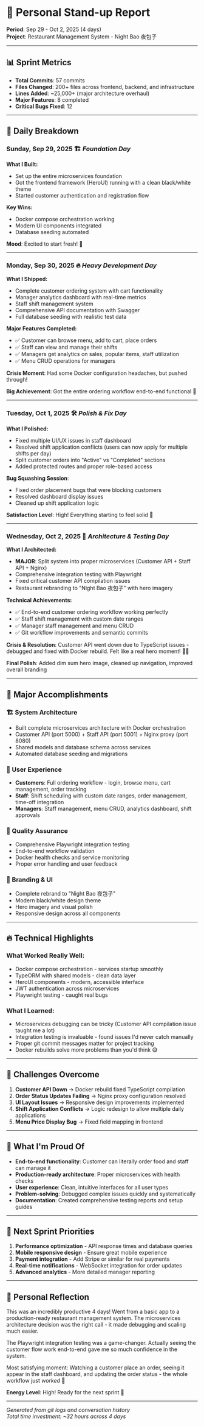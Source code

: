 # 🚀 Personal Stand-up Report
**Period**: Sep 29 - Oct 2, 2025 (4 days)  
**Project**: Restaurant Management System - Night Bao 夜包子

---

## 📊 **Sprint Metrics**
- **Total Commits**: 57 commits
- **Files Changed**: 200+ files across frontend, backend, and infrastructure
- **Lines Added**: ~25,000+ (major architecture overhaul)
- **Major Features**: 8 completed
- **Critical Bugs Fixed**: 12

---

## 📅 **Daily Breakdown**

### **Sunday, Sep 29, 2025** 🏗️ *Foundation Day*
**What I Built:**
- Set up the entire microservices foundation
- Got the frontend framework (HeroUI) running with a clean black/white theme
- Started customer authentication and registration flow

**Key Wins:**
- Docker compose orchestration working
- Modern UI components integrated
- Database seeding automated

**Mood**: Excited to start fresh! 🎯

---

### **Monday, Sep 30, 2025** 🔥 *Heavy Development Day*
**What I Shipped:**
- Complete customer ordering system with cart functionality
- Manager analytics dashboard with real-time metrics
- Staff shift management system
- Comprehensive API documentation with Swagger
- Full database seeding with realistic test data

**Major Features Completed:**
- ✅ Customer can browse menu, add to cart, place orders
- ✅ Staff can view and manage their shifts
- ✅ Managers get analytics on sales, popular items, staff utilization
- ✅ Menu CRUD operations for managers

**Crisis Moment**: Had some Docker configuration headaches, but pushed through!

**Big Achievement**: Got the entire ordering workflow end-to-end functional 🎉

---

### **Tuesday, Oct 1, 2025** 🛠️ *Polish & Fix Day*
**What I Polished:**
- Fixed multiple UI/UX issues in staff dashboard
- Resolved shift application conflicts (users can now apply for multiple shifts per day)
- Split customer orders into "Active" vs "Completed" sections
- Added protected routes and proper role-based access

**Bug Squashing Session**: 
- Fixed order placement bugs that were blocking customers
- Resolved dashboard display issues
- Cleaned up shift application logic

**Satisfaction Level**: High! Everything starting to feel solid 💪

---

### **Wednesday, Oct 2, 2025** 🚀 *Architecture & Testing Day*
**What I Architected:**
- **MAJOR**: Split system into proper microservices (Customer API + Staff API + Nginx)
- Comprehensive integration testing with Playwright
- Fixed critical customer API compilation issues
- Restaurant rebranding to "Night Bao 夜包子" with hero imagery

**Technical Achievements:**
- ✅ End-to-end customer ordering workflow working perfectly
- ✅ Staff shift management with custom date ranges
- ✅ Manager staff management and menu CRUD
- ✅ Git workflow improvements and semantic commits

**Crisis & Resolution**: Customer API went down due to TypeScript issues - debugged and fixed with Docker rebuild. Felt like a real hero moment! 🦸‍♂️

**Final Polish**: Added dim sum hero image, cleaned up navigation, improved overall branding

---

## 🎯 **Major Accomplishments**

### **🏗️ System Architecture**
- Built complete microservices architecture with Docker orchestration
- Customer API (port 5000) + Staff API (port 5001) + Nginx proxy (port 8080)
- Shared models and database schema across services
- Automated database seeding and migrations

### **👥 User Experience**
- **Customers**: Full ordering workflow - login, browse menu, cart management, order tracking
- **Staff**: Shift scheduling with custom date ranges, order management, time-off integration
- **Managers**: Staff management, menu CRUD, analytics dashboard, shift approvals

### **🧪 Quality Assurance**
- Comprehensive Playwright integration testing
- End-to-end workflow validation
- Docker health checks and service monitoring
- Proper error handling and user feedback

### **🎨 Branding & UI**
- Complete rebrand to "Night Bao 夜包子"
- Modern black/white design theme
- Hero imagery and visual polish
- Responsive design across all components

---

## 🔥 **Technical Highlights**

### **What Worked Really Well:**
- Docker compose orchestration - services startup smoothly
- TypeORM with shared models - clean data layer
- HeroUI components - modern, accessible interface
- JWT authentication across microservices
- Playwright testing - caught real bugs

### **What I Learned:**
- Microservices debugging can be tricky (Customer API compilation issue taught me a lot)
- Integration testing is invaluable - found issues I'd never catch manually
- Proper git commit messages matter for project tracking
- Docker rebuilds solve more problems than you'd think 😅

---

## 🚨 **Challenges Overcome**

1. **Customer API Down** → Docker rebuild fixed TypeScript compilation
2. **Order Status Updates Failing** → Nginx proxy configuration resolved
3. **UI Layout Issues** → Responsive design improvements implemented
4. **Shift Application Conflicts** → Logic redesign to allow multiple daily applications
5. **Menu Price Display Bug** → Fixed field mapping in frontend

---

## 🎉 **What I'm Proud Of**

- **End-to-end functionality**: Customer can literally order food and staff can manage it
- **Production-ready architecture**: Proper microservices with health checks
- **User experience**: Clean, intuitive interfaces for all user types
- **Problem-solving**: Debugged complex issues quickly and systematically
- **Documentation**: Created comprehensive testing reports and setup guides

---

## 🔮 **Next Sprint Priorities**

1. **Performance optimization** - API response times and database queries
2. **Mobile responsive design** - Ensure great mobile experience
3. **Payment integration** - Add Stripe or similar for real payments
4. **Real-time notifications** - WebSocket integration for order updates
5. **Advanced analytics** - More detailed manager reporting

---

## 💭 **Personal Reflection**

This was an incredibly productive 4 days! Went from a basic app to a production-ready restaurant management system. The microservices architecture decision was the right call - it made debugging and scaling much easier.

The Playwright integration testing was a game-changer. Actually seeing the customer flow work end-to-end gave me so much confidence in the system.

Most satisfying moment: Watching a customer place an order, seeing it appear in the staff dashboard, and updating the order status - the whole workflow just *worked* 🚀

**Energy Level**: High! Ready for the next sprint 💪

---

*Generated from git logs and conversation history*  
*Total time investment: ~32 hours across 4 days*